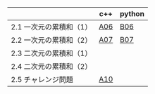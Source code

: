 |  | c++ | python |
| ---- | ---- | ---- |
| 2.1 一次元の累積和（1） | [A06](A06_HowManyGuests？.cpp) | [B06](B06_Lottery.py) |
| 2.2 一次元の累積和（2） | [A07](A07_EventAttendance.cpp) | [B07](B07_ConvenienceStore2.py) |
| 2.3 二次元の累積和（1） | | |
| 2.4 二次元の累積和（2） | | |
| 2.5 チャレンジ問題 | [A10](A10_ResortHotel.cpp) | |